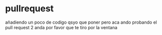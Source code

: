 # pullrequest
añadiendo un poco de codigo
qsyo que poner
pero aca ando
probando el pull request 2
anda por favor que te tiro por la ventana